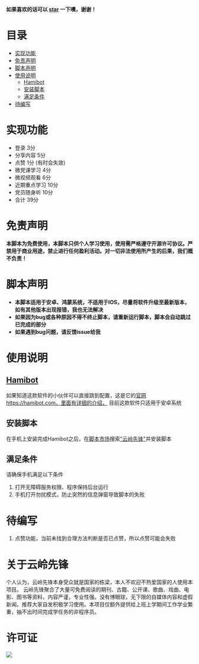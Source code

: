 **如果喜欢的话可以 [star](https://github.com/yhan219/hamibot-yunlingxianfeng) 一下噢，谢谢！**


<!-- @import "[TOC]" {cmd="toc" depthFrom=1 depthTo=6 orderedList=false} -->

<!-- code_chunk_output -->
# 目录
- [实现功能](#实现功能)
- [免责声明](#免责声明)
- [脚本声明](#脚本声明)
- [使用说明](#使用说明)
    - [Hamibot](#hamibothttpshamibotcom)
    - [安装脚本](#安装脚本)
    - [满足条件](#满足条件)
- [待编写](#待编写)

<!-- /code_chunk_output -->

# 实现功能
- 登录 3分
- 分享内容 5分
- 点赞 1分 (有时会失效)
- 微党课学习 4分
- 微视频观看 6分
- 近期重点学习 10分
- 党员随身听 10分
- 合计 39分

# 免责声明
**本脚本为免费使用，本脚本只供个人学习使用，使用需严格遵守开源许可协议。严禁用于商业用途，禁止进行任何盈利活动。对一切非法使用所产生的后果，我们概不负责！**


# 脚本声明
- **本脚本适用于安卓、鸿蒙系统，不适用于IOS，尽量将软件升级至最新版本，如有其他版本出现报错，我也无法解决**
- **如果因为bug或各种原因不得不终止脚本，请重新运行脚本，脚本会自动跳过已完成的部分**
- **如果遇到bug问题，请反馈issue给我**

# 使用说明

## [Hamibot](https://hamibot.com/)
如果知道这款软件的小伙伴可以直接跳到配置，这是它的[官网](https://hamibot.com/)https://hamibot.com，里面有详细的介绍， 目前这款软件只适用于安卓系统
## 安装脚本
在手机上安装完成Hamibot之后，在[脚本市场](https://hamibot.com/marketplace)搜索["云岭先锋"](https://hamibot.com/marketplace)并安装脚本
## 满足条件
请确保手机满足以下条件
1. 打开无障碍服务权限、程序保持后台运行
2. 手机打开勿扰模式，防止突然的信息弹窗导致脚本的失败

# 待编写
1. 点赞功能，当前未找到合理方法判断是否已点赞，所以点赞可能会失败


# 关于云岭先锋

个人认为，云岭先锋本身受众就是国家的栋梁，本人不欢迎不热爱国家的人使用本项目。
云岭先锋聚合了大量可免费阅读的期刊、古籍、公开课、歌曲、戏曲、电影、图书等资料，内容严谨，专业性强。没有博眼球，无下限的自媒体内容和虚假新闻。推荐大家自发积极学习使用。本项目仅额外提供给上班上学期间工作学业繁重，抽不出时间完成学任务的非程序员。

# 许可证

![](https://gitee.com/yhan219/blog-image/raw/master/yhan/LGPL.svg)
